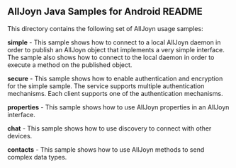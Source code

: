 
AllJoyn Java Samples for Android README
---------------------------------------

This directory contains the following set of AllJoyn usage samples:


**simple** -      This sample shows how to connect to a local AllJoyn daemon in 
              order to publish an AllJoyn object that implements a very simple
              interface. The sample also shows how to connect to the local
              daemon in order to execute a method on the published object.

**secure** -      This sample shows how to enable authentication and encryption for
              the simple sample.  The service supports multiple authentication
              mechanisms.  Each client supports one of the authentication
              mechanisms.

**properties** -  This sample shows how to use AllJoyn properties in an AllJoyn interface.

**chat** -        This sample shows how to use discovery to connect with other
              devices.

**contacts** -    This sample shows how to use AllJoyn methods to send complex data
              types.

